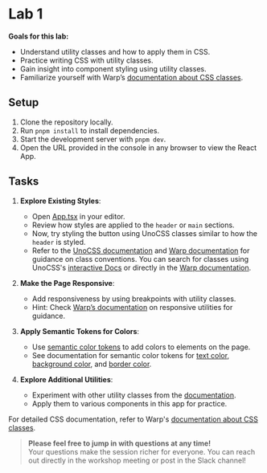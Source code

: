 # Lab 1

**Goals for this lab:**
- Understand utility classes and how to apply them in CSS.
- Practice writing CSS with utility classes.
- Gain insight into component styling using utility classes.
- Familiarize yourself with Warp’s [documentation about CSS classes](https://warp-ds.github.io/docs/foundations/).

## Setup

1. Clone the repository locally.
2. Run `pnpm install` to install dependencies.
3. Start the development server with `pnpm dev`. 
4. Open the URL provided in the console in any browser to view the React App.

## Tasks

1. **Explore Existing Styles**:
   - Open [App.tsx](../src/App.tsx) in your editor.
   - Review how styles are applied to the `header` or `main` sections.  
   - Now, try styling the button using UnoCSS classes similar to how the `header` is styled.
   - Refer to the [UnoCSS documentation](https://unocss.dev/) and [Warp documentation](https://warp-ds.github.io/docs/foundations/) for guidance on class conventions. You can search for classes using UnoCSS's [interactive Docs](https://unocss.dev/interactive/) or directly in the [Warp documentation](https://warp-ds.github.io/docs/).

2. **Make the Page Responsive**:
   - Add responsiveness by using breakpoints with utility classes.
   - Hint: Check [Warp’s documentation](https://warp-ds.github.io/docs/foundations/css-classes/class-variants#available-breakpoints) on responsive utilities for guidance.

3. **Apply Semantic Tokens for Colors**:
   - Use [semantic color tokens](https://warp-ds.github.io/docs/foundations/tokens/intro/#semantic-colour-tokens) to add colors to elements on the page.
   - See documentation for semantic color tokens for [text color](https://warp-ds.github.io/docs/foundations/css-classes/text-color), [background color](https://warp-ds.github.io/docs/foundations/css-classes/background-color), and [border color](https://warp-ds.github.io/docs/foundations/css-classes/border-color).

4. **Explore Additional Utilities**:
   - Experiment with other utility classes from the [documentation](https://warp-ds.github.io/docs/foundations/).
   - Apply them to various components in this app for practice.

For detailed CSS documentation, refer to Warp's [documentation about CSS classes](https://warp-ds.github.io/docs/foundations/css-classes/unocss).

> **Please feel free to jump in with questions at any time!**  
> Your questions make the session richer for everyone. You can reach out directly in the workshop meeting or post in the Slack channel!


